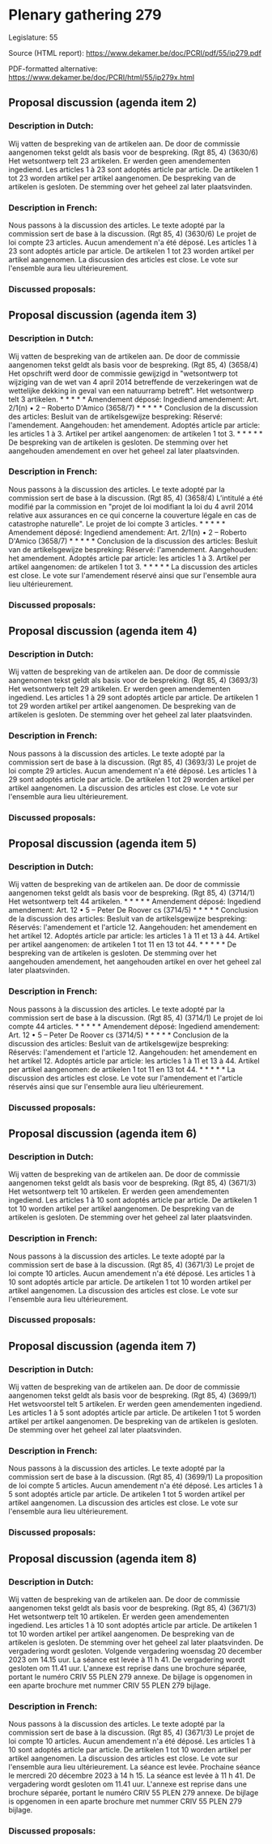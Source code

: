 # Plenary gathering 279

Legislature: 55

Source (HTML report): https://www.dekamer.be/doc/PCRI/pdf/55/ip279.pdf

PDF-formatted alternative: https://www.dekamer.be/doc/PCRI/html/55/ip279x.html

## Proposal discussion (agenda item 2)

### Description in Dutch:

Wij vatten de bespreking van de artikelen aan. De door de commissie aangenomen tekst geldt als basis voor de bespreking. (Rgt 85, 4) (3630/6) Het wetsontwerp telt 23 artikelen. Er werden geen amendementen ingediend. Les articles 1 à 23 sont adoptés article par article. De artikelen 1 tot 23 worden artikel per artikel aangenomen. De bespreking van de artikelen is gesloten. De stemming over het geheel zal later plaatsvinden.

### Description in French:

Nous passons à la discussion des articles. Le texte adopté par la commission sert de base à la discussion. (Rgt 85, 4) (3630/6) Le projet de loi compte 23 articles. Aucun amendement n'a été déposé. Les articles 1 à 23 sont adoptés article par article. De artikelen 1 tot 23 worden artikel per artikel aangenomen. La discussion des articles est close. Le vote sur l'ensemble aura lieu ultérieurement.



### Discussed proposals:

## Proposal discussion (agenda item 3)

### Description in Dutch:

Wij vatten de bespreking van de artikelen aan. De door de commissie aangenomen tekst geldt als basis voor de bespreking. (Rgt 85, 4) (3658/4) Het opschrift werd door de commissie gewijzigd in "wetsontwerp tot wijziging van de wet van 4 april 2014 betreffende de verzekeringen wat de wettelijke dekking in geval van een natuurramp betreft". Het wetsontwerp telt 3 artikelen. * * * * * Amendement déposé: Ingediend amendement: Art. 2/1(n) • 2 – Roberto D'Amico (3658/7) * * * * * Conclusion de la discussion des articles: Besluit van de artikelsgewijze bespreking: Réservé: l'amendement. Aangehouden: het amendement. Adoptés article par article: les articles 1 à 3. Artikel per artikel aangenomen: de artikelen 1 tot 3. * * * * * De bespreking van de artikelen is gesloten. De stemming over het aangehouden amendement en over het geheel zal later plaatsvinden.

### Description in French:

Nous passons à la discussion des articles. Le texte adopté par la commission sert de base à la discussion. (Rgt 85, 4) (3658/4) L’intitulé a été modifié par la commission en "projet de loi modifiant la loi du 4 avril 2014 relative aux assurances en ce qui concerne la couverture légale en cas de catastrophe naturelle". Le projet de loi compte 3 articles. * * * * * Amendement déposé: Ingediend amendement: Art. 2/1(n) • 2 – Roberto D'Amico (3658/7) * * * * * Conclusion de la discussion des articles: Besluit van de artikelsgewijze bespreking: Réservé: l'amendement. Aangehouden: het amendement. Adoptés article par article: les articles 1 à 3. Artikel per artikel aangenomen: de artikelen 1 tot 3. * * * * * La discussion des articles est close. Le vote sur l'amendement réservé ainsi que sur l'ensemble aura lieu ultérieurement.



### Discussed proposals:

## Proposal discussion (agenda item 4)

### Description in Dutch:

Wij vatten de bespreking van de artikelen aan. De door de commissie aangenomen tekst geldt als basis voor de bespreking. (Rgt 85, 4) (3693/3) Het wetsontwerp telt 29 artikelen. Er werden geen amendementen ingediend. Les articles 1 à 29 sont adoptés article par article. De artikelen 1 tot 29 worden artikel per artikel aangenomen. De bespreking van de artikelen is gesloten. De stemming over het geheel zal later plaatsvinden.

### Description in French:

Nous passons à la discussion des articles. Le texte adopté par la commission sert de base à la discussion. (Rgt 85, 4) (3693/3) Le projet de loi compte 29 articles. Aucun amendement n'a été déposé. Les articles 1 à 29 sont adoptés article par article. De artikelen 1 tot 29 worden artikel per artikel aangenomen. La discussion des articles est close. Le vote sur l'ensemble aura lieu ultérieurement.



### Discussed proposals:

## Proposal discussion (agenda item 5)

### Description in Dutch:

Wij vatten de bespreking van de artikelen aan. De door de commissie aangenomen tekst geldt als basis voor de bespreking. (Rgt 85, 4) (3714/1) Het wetsontwerp telt 44 artikelen. * * * * * Amendement déposé: Ingediend amendement: Art. 12 • 5 – Peter De Roover cs (3714/5) * * * * * Conclusion de la discussion des articles: Besluit van de artikelsgewijze bespreking: Réservés: l'amendement et l'article 12. Aangehouden: het amendement en het artikel 12. Adoptés article par article: les articles 1 à 11 et 13 à 44. Artikel per artikel aangenomen: de artikelen 1 tot 11 en 13 tot 44. * * * * * De bespreking van de artikelen is gesloten. De stemming over het aangehouden amendement, het aangehouden artikel en over het geheel zal later plaatsvinden.

### Description in French:

Nous passons à la discussion des articles. Le texte adopté par la commission sert de base à la discussion. (Rgt 85, 4) (3714/1) Le projet de loi compte 44 articles. * * * * * Amendement déposé: Ingediend amendement: Art. 12 • 5 – Peter De Roover cs (3714/5) * * * * * Conclusion de la discussion des articles: Besluit van de artikelsgewijze bespreking: Réservés: l'amendement et l'article 12. Aangehouden: het amendement en het artikel 12. Adoptés article par article: les articles 1 à 11 et 13 à 44. Artikel per artikel aangenomen: de artikelen 1 tot 11 en 13 tot 44. * * * * * La discussion des articles est close. Le vote sur l'amendement et l'article réservés ainsi que sur l'ensemble aura lieu ultérieurement.



### Discussed proposals:

## Proposal discussion (agenda item 6)

### Description in Dutch:

Wij vatten de bespreking van de artikelen aan. De door de commissie aangenomen tekst geldt als basis voor de bespreking. (Rgt 85, 4) (3671/3) Het wetsontwerp telt 10 artikelen. Er werden geen amendementen ingediend. Les articles 1 à 10 sont adoptés article par article. De artikelen 1 tot 10 worden artikel per artikel aangenomen. De bespreking van de artikelen is gesloten. De stemming over het geheel zal later plaatsvinden.

### Description in French:

Nous passons à la discussion des articles. Le texte adopté par la commission sert de base à la discussion. (Rgt 85, 4) (3671/3) Le projet de loi compte 10 articles. Aucun amendement n'a été déposé. Les articles 1 à 10 sont adoptés article par article. De artikelen 1 tot 10 worden artikel per artikel aangenomen. La discussion des articles est close. Le vote sur l'ensemble aura lieu ultérieurement.



### Discussed proposals:

## Proposal discussion (agenda item 7)

### Description in Dutch:

Wij vatten de bespreking van de artikelen aan. De door de commissie aangenomen tekst geldt als basis voor de bespreking. (Rgt 85, 4) (3699/1) Het wetsvoorstel telt 5 artikelen. Er werden geen amendementen ingediend. Les articles 1 à 5 sont adoptés article par article. De artikelen 1 tot 5 worden artikel per artikel aangenomen. De bespreking van de artikelen is gesloten. De stemming over het geheel zal later plaatsvinden.

### Description in French:

Nous passons à la discussion des articles. Le texte adopté par la commission sert de base à la discussion. (Rgt 85, 4) (3699/1) La proposition de loi compte 5 articles. Aucun amendement n'a été déposé. Les articles 1 à 5 sont adoptés article par article. De artikelen 1 tot 5 worden artikel per artikel aangenomen. La discussion des articles est close. Le vote sur l'ensemble aura lieu ultérieurement.



### Discussed proposals:

## Proposal discussion (agenda item 8)

### Description in Dutch:

Wij vatten de bespreking van de artikelen aan. De door de commissie aangenomen tekst geldt als basis voor de bespreking. (Rgt 85, 4) (3671/3) Het wetsontwerp telt 10 artikelen. Er werden geen amendementen ingediend. Les articles 1 à 10 sont adoptés article par article. De artikelen 1 tot 10 worden artikel per artikel aangenomen. De bespreking van de artikelen is gesloten. De stemming over het geheel zal later plaatsvinden. De vergadering wordt gesloten. Volgende vergadering woensdag 20 december 2023 om 14.15 uur. La séance est levée à 11 h 41. De vergadering wordt gesloten om 11.41 uur. L'annexe est reprise dans une brochure séparée, portant le numéro CRIV 55 PLEN 279 annexe. De bijlage is opgenomen in een aparte brochure met nummer CRIV 55 PLEN 279 bijlage.

### Description in French:

Nous passons à la discussion des articles. Le texte adopté par la commission sert de base à la discussion. (Rgt 85, 4) (3671/3) Le projet de loi compte 10 articles. Aucun amendement n'a été déposé. Les articles 1 à 10 sont adoptés article par article. De artikelen 1 tot 10 worden artikel per artikel aangenomen. La discussion des articles est close. Le vote sur l'ensemble aura lieu ultérieurement. La séance est levée. Prochaine séance le mercredi 20 décembre 2023 à 14 h 15. La séance est levée à 11 h 41. De vergadering wordt gesloten om 11.41 uur. L'annexe est reprise dans une brochure séparée, portant le numéro CRIV 55 PLEN 279 annexe. De bijlage is opgenomen in een aparte brochure met nummer CRIV 55 PLEN 279 bijlage.



### Discussed proposals:

